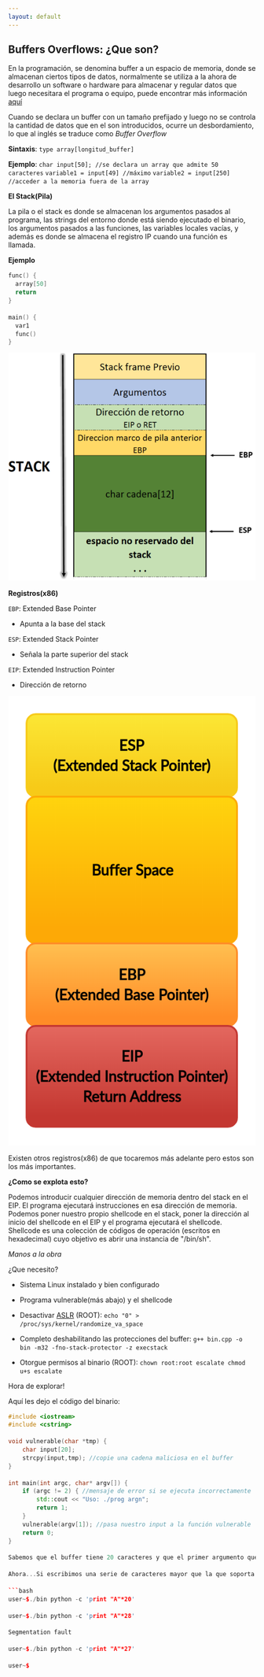 ```yaml
---
layout: default
---
```

## Buffers Overflows: ¿Que son?

En la programación, se denomina buffer a un espacio de memoria, donde se almacenan ciertos tipos de datos, normalmente se utiliza a la ahora de desarrollo un software o hardware para almacenar y regular datos que luego necesitara el programa o equipo, puede encontrar más información [aquí](https://es.m.wikipedia.org/wiki/B%C3%BAfer_de_datos)

Cuando se declara un buffer con un tamaño prefijado y luego no se controla la cantidad de datos que en el son introducidos, ocurre un desbordamiento, lo que al inglés se traduce como *Buffer Overflow*

**Sintaxis**: `type array[longitud_buffer]`

**Ejemplo**: `char input[50]; //se declara un array que admite 50 caracteres`
           `variable1 = input[49] //máximo`
           `variable2 = input[250] //acceder a la memoria fuera de la array`

**El Stack(Pila)**

La pila o el stack es donde se almacenan los argumentos pasados al programa, las strings del entorno donde está siendo ejecutado el binario, los argumentos pasados a las funciones, las variables locales vacías, y además es donde se almacena el registro IP cuando una función es llamada.

**Ejemplo**

```c++
func() {  
  array[50]  
  return
}  

main() {  
  var1  
  func()  
}  
```
![Stack](../../assets/images/marcopila.png)

**Registros(x86)**

`EBP`: Extended Base Pointer
    
* Apunta a la base del stack

`ESP`: Extended Stack Pointer
 
* Señala la parte superior del stack

`EIP`: Extended Instruction Pointer
 
* Dirección de retorno

![Registers](../../assets/images/objectdia-classic.png)

Existen otros registros(x86) de que tocaremos más adelante pero estos son los más importantes.

**¿Como se explota esto?**

Podemos introducir cualquier dirección de memoria dentro del stack en el EIP. El programa ejecutará instrucciones en esa dirección de memoria. Podemos poner nuestro propio shellcode en el stack, poner la dirección al inicio del shellcode en el EIP y el programa ejecutará el shellcode. Shellcode es una colección de códigos de operación (escritos en hexadecimal) cuyo objetivo es abrir una instancia de "/bin/sh".

*Manos a la obra*

¿Que necesito?

* Sistema Linux instalado y bien configurado

* Programa vulnerable(más abajo) y el shellcode

* Desactivar [ASLR](https://es.m.wikipedia.org/wiki/Aleatoriedad_en_la_disposici%C3%B3n_del_espacio_de_direcciones#:~:text=La%20aleatoriedad%20en%20la%20disposici%C3%B3n,en%20la%20corrupci%C3%B3n%20de%20memoria.) (ROOT): `echo "0" > /proc/sys/kernel/randomize_va_space`

* Completo deshabilitando las protecciones del buffer: `g++ bin.cpp -o bin -m32 -fno-stack-protector -z execstack`

* Otorgue permisos al binario (ROOT): `chown root:root escalate chmod u+s escalate`

Hora de explorar!

Aquí les dejo el código del binario:

```c++
#include <iostream>  
#include <cstring>  

void vulnerable(char *tmp) {  
    char input[20];  
    strcpy(input,tmp); //copie una cadena maliciosa en el buffer 
}  

int main(int argc, char* argv[]) {  
    if (argc != 2) { //mensaje de error si se ejecuta incorrectamente  
        std::cout << "Uso: ./prog argn";  
        return 1;  
    }  
    vulnerable(argv[1]); //pasa nuestro input a la función vulnerable  
    return 0;  
}  

Sabemos que el buffer tiene 20 caracteres y que el primer argumento que le pasemos de copiara a ese buffer

Ahora...Si escribimos una serie de caracteres mayor que la que soporta el buffer, este se desbordará:

```bash
user~$./bin python -c 'print "A"*20'

user~$./bin python -c 'print "A"*28'

Segmentation fault

user~$./bin python -c 'print "A"*27'

user~$
```

